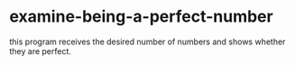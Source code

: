 # examine-being-a-perfect-number
this program receives the desired number of numbers and shows whether they are perfect.

